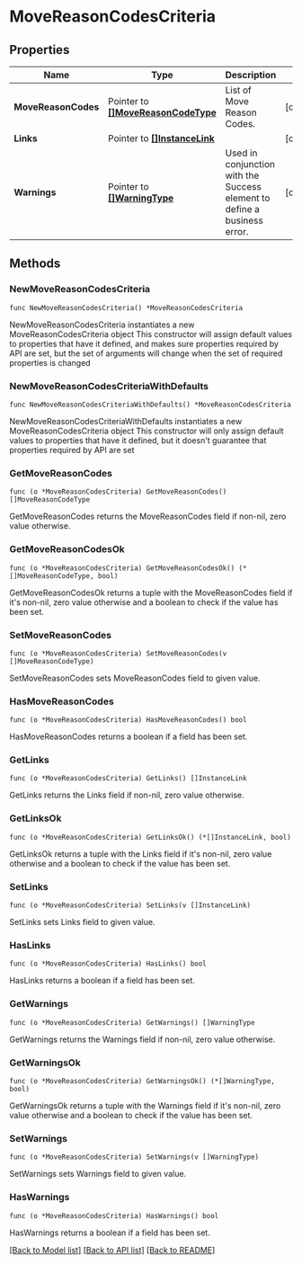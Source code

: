 # MoveReasonCodesCriteria

## Properties

Name | Type | Description | Notes
------------ | ------------- | ------------- | -------------
**MoveReasonCodes** | Pointer to [**[]MoveReasonCodeType**](MoveReasonCodeType.md) | List of Move Reason Codes. | [optional] 
**Links** | Pointer to [**[]InstanceLink**](InstanceLink.md) |  | [optional] 
**Warnings** | Pointer to [**[]WarningType**](WarningType.md) | Used in conjunction with the Success element to define a business error. | [optional] 

## Methods

### NewMoveReasonCodesCriteria

`func NewMoveReasonCodesCriteria() *MoveReasonCodesCriteria`

NewMoveReasonCodesCriteria instantiates a new MoveReasonCodesCriteria object
This constructor will assign default values to properties that have it defined,
and makes sure properties required by API are set, but the set of arguments
will change when the set of required properties is changed

### NewMoveReasonCodesCriteriaWithDefaults

`func NewMoveReasonCodesCriteriaWithDefaults() *MoveReasonCodesCriteria`

NewMoveReasonCodesCriteriaWithDefaults instantiates a new MoveReasonCodesCriteria object
This constructor will only assign default values to properties that have it defined,
but it doesn't guarantee that properties required by API are set

### GetMoveReasonCodes

`func (o *MoveReasonCodesCriteria) GetMoveReasonCodes() []MoveReasonCodeType`

GetMoveReasonCodes returns the MoveReasonCodes field if non-nil, zero value otherwise.

### GetMoveReasonCodesOk

`func (o *MoveReasonCodesCriteria) GetMoveReasonCodesOk() (*[]MoveReasonCodeType, bool)`

GetMoveReasonCodesOk returns a tuple with the MoveReasonCodes field if it's non-nil, zero value otherwise
and a boolean to check if the value has been set.

### SetMoveReasonCodes

`func (o *MoveReasonCodesCriteria) SetMoveReasonCodes(v []MoveReasonCodeType)`

SetMoveReasonCodes sets MoveReasonCodes field to given value.

### HasMoveReasonCodes

`func (o *MoveReasonCodesCriteria) HasMoveReasonCodes() bool`

HasMoveReasonCodes returns a boolean if a field has been set.

### GetLinks

`func (o *MoveReasonCodesCriteria) GetLinks() []InstanceLink`

GetLinks returns the Links field if non-nil, zero value otherwise.

### GetLinksOk

`func (o *MoveReasonCodesCriteria) GetLinksOk() (*[]InstanceLink, bool)`

GetLinksOk returns a tuple with the Links field if it's non-nil, zero value otherwise
and a boolean to check if the value has been set.

### SetLinks

`func (o *MoveReasonCodesCriteria) SetLinks(v []InstanceLink)`

SetLinks sets Links field to given value.

### HasLinks

`func (o *MoveReasonCodesCriteria) HasLinks() bool`

HasLinks returns a boolean if a field has been set.

### GetWarnings

`func (o *MoveReasonCodesCriteria) GetWarnings() []WarningType`

GetWarnings returns the Warnings field if non-nil, zero value otherwise.

### GetWarningsOk

`func (o *MoveReasonCodesCriteria) GetWarningsOk() (*[]WarningType, bool)`

GetWarningsOk returns a tuple with the Warnings field if it's non-nil, zero value otherwise
and a boolean to check if the value has been set.

### SetWarnings

`func (o *MoveReasonCodesCriteria) SetWarnings(v []WarningType)`

SetWarnings sets Warnings field to given value.

### HasWarnings

`func (o *MoveReasonCodesCriteria) HasWarnings() bool`

HasWarnings returns a boolean if a field has been set.


[[Back to Model list]](../README.md#documentation-for-models) [[Back to API list]](../README.md#documentation-for-api-endpoints) [[Back to README]](../README.md)


